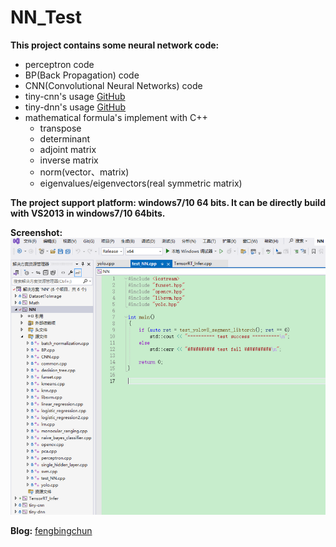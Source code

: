 # NN_Test
**This project contains some neural network code:**
- perceptron code
- BP(Back Propagation) code
- CNN(Convolutional Neural Networks) code 
- tiny-cnn's usage [GitHub](https://github.com/nyanp/tiny-cnn)
- tiny-dnn's usage [GitHub](https://github.com/tiny-dnn/tiny-dnn)
- mathematical formula's implement with C++
	- transpose
	- determinant
	- adjoint matrix
	- inverse matrix
	- norm(vector、matrix)
	- eigenvalues/eigenvectors(real symmetric matrix)

**The project support platform: windows7/10 64 bits. It can be directly build with VS2013 in windows7/10 64bits.**

**Screenshot:**  
![](https://github.com/fengbingchun/NN_Test/blob/master/prj/x86_x64_vc12/Screenshot.png)


**Blog:** [fengbingchun](http://blog.csdn.net/fengbingchun/article/category/780354)


